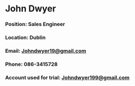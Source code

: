 # John Dwyer
### Position: Sales Engineer
### Location: Dublin
### Email:  Johndwyer19@gmail.com
### Phone:  086-3415728
### Account used for trial: Johndwyer199@gmail.com